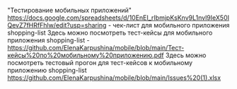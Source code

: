 "Тестирование мобильных приложений"
https://docs.google.com/spreadsheets/d/10EnEI_rIbmjpKsKnv9L1nvl9IeX50IQevZ7fHRfFhlw/edit?usp=sharing - чек-лист для мобильного приложения shopping-list
Здесь можно посмотреть тест-кейсы для мобильного приложения shopping-list -  https://github.com/ElenaKarpushina/mobile/blob/main/Тест-кейсы%20по%20мобильному%20приложению.pdf 
Здесь можно посмотреть тестовый прогон для тест-кейсов к мобильному приложению shopping-list https://github.com/ElenaKarpushina/mobile/blob/main/Issues%20(1).xlsx
